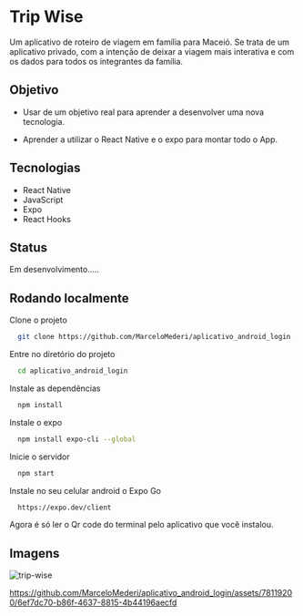 
# Trip Wise


Um aplicativo de roteiro de viagem em família para Maceió. Se trata de um aplicativo privado, com a intenção de deixar a viagem mais interativa e com os dados para todos os integrantes da família.


## Objetivo

- Usar de um objetivo real para aprender a desenvolver uma nova tecnologia.

- Aprender a utilizar o React Native e o expo para montar todo o App.


## Tecnologias

- React Native
- JavaScript
- Expo
- React Hooks
## Status

Em desenvolvimento.....


## Rodando localmente

Clone o projeto

```bash
  git clone https://github.com/MarceloMederi/aplicativo_android_login
```

Entre no diretório do projeto

```bash
  cd aplicativo_android_login
```

Instale as dependências

```bash
  npm install
```

Instale o expo

```bash
  npm install expo-cli --global
```

Inicie o servidor

```bash
  npm start
```

Instale no seu celular android o Expo Go

```bash
  https://expo.dev/client
``` 

Agora é só ler o Qr code do terminal pelo aplicativo que você instalou.

## Imagens

![trip-wise](https://github.com/MarceloMederi/aplicativo_android_login/assets/78119200/8e8d6b0d-6334-4d26-a533-9abb93fd4ab0)



https://github.com/MarceloMederi/aplicativo_android_login/assets/78119200/6ef7dc70-b86f-4637-8815-4b44196aecfd


